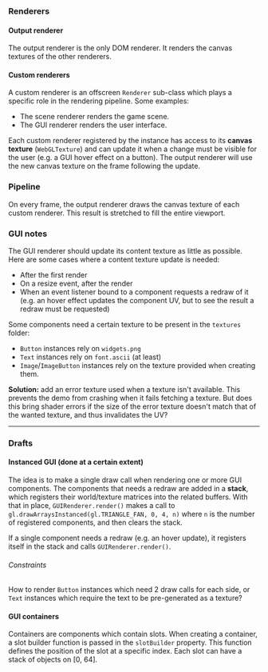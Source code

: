 ### Renderers

#### Output renderer

The output renderer is the only DOM renderer. It renders the canvas textures of the other renderers.

#### Custom renderers

A custom renderer is an offscreen `Renderer` sub-class which plays a specific role in the rendering pipeline. Some examples:
- The scene renderer renders the game scene.
- The GUI renderer renders the user interface.

Each custom renderer registered by the instance has access to its **canvas texture** (`WebGLTexture`) and can update it when a change must be visible for the user (e.g. a GUI hover effect on a button). The output renderer will use the new canvas texture on the frame following the update.

### Pipeline

On every frame, the output renderer draws the canvas texture of each custom renderer. This result is stretched to fill the entire viewport.

### GUI notes

The GUI renderer should update its content texture as little as possible.
Here are some cases where a content texture update is needed:
- After the first render
- On a resize event, after the render
- When an event listener bound to a component requests a redraw of it (e.g. an hover effect updates the component UV, but to see the result a redraw must be requested)

Some components need a certain texture to be present in the `textures` folder:
- `Button` instances rely on `widgets.png`
- `Text` instances rely on `font.ascii` (at least)
- `Image`/`ImageButton` instances rely on the texture provided when creating them.

**Solution:** add an error texture used when a texture isn't available. This prevents the demo from crashing when it fails fetching a texture. But does this bring shader errors if the size of the error texture doesn't match that of the wanted texture, and thus invalidates the UV?

***

### Drafts

#### Instanced GUI (done at a certain extent)

The idea is to make a single draw call when rendering one or more GUI components.
The components that needs a redraw are added in a **stack**, which registers their world/texture matrices into the related buffers.
With that in place, `GUIRenderer.render()` makes a call to `gl.drawArraysInstanced(gl.TRIANGLE_FAN, 0, 4, n)` where `n` is the number of registered components, and then clears the stack.

If a single component needs a redraw (e.g. an hover update), it registers itself in the stack and calls `GUIRenderer.render()`.

###### Constraints

How to render `Button` instances which need 2 draw calls for each side, or `Text` instances which require the text to be pre-generated as a texture?

#### GUI containers

Containers are components which contain slots.
When creating a container, a slot builder function is passed in the `slotBuilder` property. This function defines the position of the slot at a specific index.
Each slot can have a stack of objects on [0, 64].